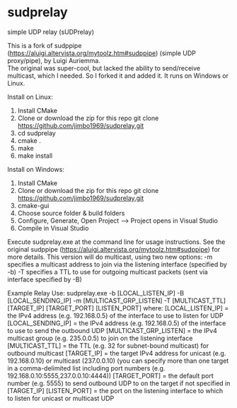 # sudprelay
simple UDP relay (sUDPrelay)

This is a fork of sudppipe (https://aluigi.altervista.org/mytoolz.htm#sudppipe) (simple UDP proxy/pipe), by Luigi Auriemma.  
The original was super-cool, but lacked the ability to send/receive multicast, which I needed.  So I forked it and added it.
It runs on Windows or Linux.

Install on Linux:
1) Install CMake
2) Clone or download the zip for this repo git clone https://github.com/jimbo1969/sudprelay.git
3) cd sudprelay
4) cmake .
5) make
6) make install

Install on Windows:
1) Install CMake
2) Clone or download the zip for this repo git clone https://github.com/jimbo1969/sudprelay.git
3) cmake-gui
4) Choose source folder & build folders
5) Configure, Generate, Open Project --> Project opens in Visual Studio
6) Compile in Visual Studio

Execute sudprelay.exe at the command line for usage instructions.
See the original sudppipe (https://aluigi.altervista.org/mytoolz.htm#sudppipe) for more details.
This version will do multicast, using two new options:
-m specifies a multicast address to join via the listening interface (specified by -b)
-T specifies a TTL to use for outgoing multicast packets (sent via interface specified by -B)

Example Relay Use:
sudprelay.exe -b [LOCAL_LISTEN_IP] -B [LOCAL_SENDING_IP] -m [MULTICAST_GRP_LISTEN] -T [MULTICAST_TTL] [TARGET_IP] [TARGET_PORT] [LISTEN_PORT]
where:
[LOCAL_LISTEN_IP] = the IPv4 address (e.g. 192.168.0.5) of the interface to use to listen for UDP
[LOCAL_SENDING_IP] = the IPv4 address (e.g. 192.168.0.5) of the interface to use to send the outbound UDP
[MULTICAST_GRP_LISTEN] = the IPv4 multicast group (e.g. 235.0.0.5) to join on the listening interface
[MULTICAST_TTL] = the TTL (e.g. 32 for subnet-bound multicast) for outbound multicast
[TARGET_IP] = the target IPv4 address for unicast (e.g. 192.168.0.10) or multicast (237.0.0.10)
    (you can specify more than one target in a comma-delimited list including port numbers (e.g. 192.168.0.10:5555,237.0.0.10:4444))
[TARGET_PORT] = the default port number (e.g. 5555) to send outbound UDP to on the target if not specified in [TARGET_IP]
[LISTEN_PORT] = the port on the listening interface to which to listen for unicast or multicast UDP

